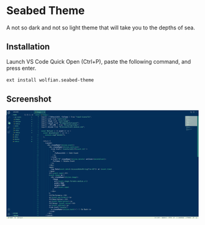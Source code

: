# Seabed Theme

A not so dark and not so light theme that will take you to the depths of sea.

## Installation

Launch VS Code Quick Open (Ctrl+P), paste the following command, and press enter.

```bash
ext install wolfian.seabed-theme
```

## Screenshot

![Seabed theme screenshot](https://raw.githubusercontent.com/wolfian/seabed-theme/main/images/seabed-ss.png)
